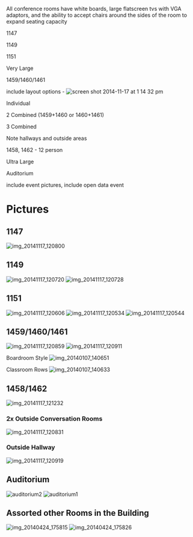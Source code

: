 

All conference rooms have white boards, large flatscreen tvs with VGA adaptors, and the ability to accept chairs around  the sides of the room to expand seating capacity

1147 



1149 



1151 



Very Large 


1459/1460/1461

include layout options - ![screen shot 2014-11-17 at 1 14 32 pm](https://cloud.githubusercontent.com/assets/633088/5074801/e65a5654-6e5b-11e4-91a6-1f357fc063b7.png)

Individual

2 Combined (1459+1460 or 1460+1461) 

3 Combined 

Note hallways and outside areas 



1458, 1462 - 12 person 


Ultra Large 

Auditorium 

include event pictures, include open data event






# Pictures 



## 1147 



![img_20141117_120800](https://cloud.githubusercontent.com/assets/633088/5074665/9e3ebd2a-6e5a-11e4-9aac-ac25d0df9394.jpg)

## 1149 


![img_20141117_120720](https://cloud.githubusercontent.com/assets/633088/5074662/9e3d7226-6e5a-11e4-9123-17cc71ad5a17.jpg)
![img_20141117_120728](https://cloud.githubusercontent.com/assets/633088/5074664/9e3e5858-6e5a-11e4-966b-21ec94c86ffb.jpg)

## 1151 


![img_20141117_120606](https://cloud.githubusercontent.com/assets/633088/5074663/9e3dd2ac-6e5a-11e4-9d0c-508e0daf8b59.jpg)
![img_20141117_120534](https://cloud.githubusercontent.com/assets/633088/5074660/9e39a7f4-6e5a-11e4-9492-1ceb84fd46f9.jpg)
![img_20141117_120544](https://cloud.githubusercontent.com/assets/633088/5074661/9e3d1f6a-6e5a-11e4-9811-4770818e6916.jpg)

## 1459/1460/1461



![img_20141117_120859](https://cloud.githubusercontent.com/assets/633088/5074668/9e44c850-6e5a-11e4-9676-83319321354f.jpg)
![img_20141117_120911](https://cloud.githubusercontent.com/assets/633088/5074669/9e4617aa-6e5a-11e4-8191-fc9fec210759.jpg)

Boardroom Style 
![img_20140107_140651](https://cloud.githubusercontent.com/assets/633088/5074808/f177e02e-6e5b-11e4-9164-147c4be6e4ec.jpg)

Classroom Rows
![img_20140107_140633](https://cloud.githubusercontent.com/assets/633088/5074807/f177915a-6e5b-11e4-98af-fa9a1529fe59.jpg)

## 1458/1462

![img_20141117_121232](https://cloud.githubusercontent.com/assets/633088/5074667/9e42a6e2-6e5a-11e4-9ad0-d9281249bafe.jpg)


### 2x Outside Conversation Rooms 
![img_20141117_120831](https://cloud.githubusercontent.com/assets/633088/5074666/9e41aa76-6e5a-11e4-8516-c4c721753dc0.jpg)

### Outside Hallway 
![img_20141117_120919](https://cloud.githubusercontent.com/assets/633088/5074670/9e4a548c-6e5a-11e4-9f8e-44eb7527abe0.jpg)



## Auditorium 


![auditorium2](https://cloud.githubusercontent.com/assets/633088/5074810/f179cab0-6e5b-11e4-9f60-abe2dde36c5a.jpg)
![auditorium1](https://cloud.githubusercontent.com/assets/633088/5074811/f17c7166-6e5b-11e4-9b22-d43d71fa90d5.jpg)


## Assorted other Rooms in the Building 


![img_20140424_175815](https://cloud.githubusercontent.com/assets/633088/5074812/f17d0bc6-6e5b-11e4-8fb5-f9af5b252978.jpg)
![img_20140424_175826](https://cloud.githubusercontent.com/assets/633088/5074809/f179ad64-6e5b-11e4-8fe3-bdc3980af6b3.jpg)





